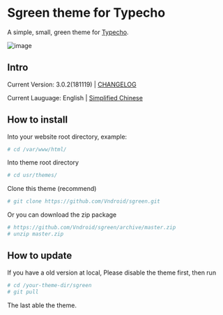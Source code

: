 # Sgreen theme for Typecho

A simple, small, green theme for [Typecho](http://typecho.org/).

![image](https://github.com/wavengine/Sgreen/blob/master/screenshot.png)


## Intro

Current Version: 3.0.2(181119) | [CHANGELOG](/CHANGELOG)

Current Lauguage: English | [Simplified Chinese](/README_CN.md)

## How to install

Into your website root directory, example:

```bash
# cd /var/www/html/
```

Into theme root directory

```bash
# cd usr/themes/
```

Clone this theme (recommend)

```bash
# git clone https://github.com/Vndroid/sgreen.git
```

Or you can download the zip package
```bash
# https://github.com/Vndroid/sgreen/archive/master.zip
# unzip master.zip
```

## How to update

If you have a old version at local, Please disable the theme first, then run

```bash
# cd /your-theme-dir/sgreen
# git pull
```

The last able the theme.
